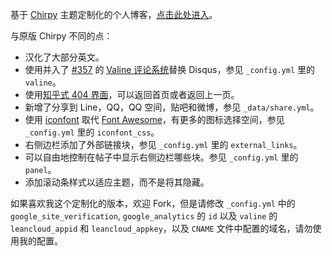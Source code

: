 基于 [Chirpy](https://github.com/cotes2020/jekyll-theme-chirpy) 主题定制化的个人博客，[点击此处进入](https://nihil.cc/)。

与原版 Chirpy 不同的点：

* 汉化了大部分英文。
* 使用并入了 [#357](https://github.com/xCss/Valine/pull/357) 的 [Valine 评论系统](https://valine.js.org/)替换 Disqus，参见 `_config.yml` 里的 `valine`。
* 使用[知乎式 404 界面](https://404.life/zhihu-404-template.html)，可以返回首页或者返回上一页。
* 新增了分享到 Line，QQ，QQ 空间，贴吧和微博，参见 `_data/share.yml`。
* 使用 [iconfont](https://www.iconfont.cn/) 取代 [Font Awesome](https://fontawesome.com/)，有更多的图标选择空间，参见 `_config.yml` 里的 `iconfont_css`。
* 右侧边栏添加了外部链接块，参见 `_config.yml` 里的 `external_links`。
* 可以自由地控制在帖子中显示右侧边栏哪些块。参见 `_config.yml` 里的 `panel`。
* 添加滚动条样式以适应主题，而不是将其隐藏。

如果喜欢我这个定制化的版本，欢迎 Fork，但是请修改 `_config.yml` 中的 `google_site_verification`, `google_analytics` 的 `id` 以及 `valine` 的 `leancloud_appid` 和 `leancloud_appkey`，以及 `CNAME` 文件中配置的域名，请勿使用我的配置。
